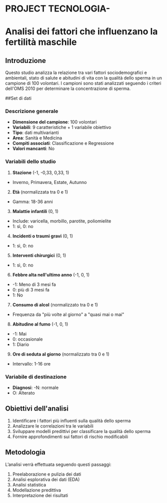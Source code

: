 # PROJECT TECNOLOGIA-
# Analisi dei fattori che influenzano la fertilità maschile

## Introduzione
Questo studio analizza la relazione tra vari fattori sociodemografici e ambientali, stato di salute e abitudini di vita con la qualità dello sperma in un campione di 100 volontari. I campioni sono stati analizzati seguendo i criteri dell'OMS 2010 per determinare la concentrazione di sperma.

##Set di dati
### Descrizione generale
- **Dimensione del campione**: 100 volontari
- **Variabili**: 9 caratteristiche + 1 variabile obiettivo
- **Tipo**: dati multivarianti
- **Area**: Sanità e Medicina
- **Compiti associati**: Classificazione e Regressione
- **Valori mancanti**: No

### Variabili dello studio
1. **Stazione** (-1, -0,33, 0,33, 1)
 - Inverno, Primavera, Estate, Autunno

2. **Età** (normalizzata tra 0 e 1)
 - Gamma: 18-36 anni

3. **Malattie infantili** (0, 1)
 - Include: varicella, morbillo, parotite, poliomielite
 - 1: sì, 0: no

4. **Incidenti o traumi gravi** (0, 1)
 - 1: sì, 0: no

5. **Interventi chirurgici** (0, 1)
 - 1: sì, 0: no

6. **Febbre alta nell'ultimo anno** (-1, 0, 1)
 - -1: Meno di 3 mesi fa
 - 0: più di 3 mesi fa
 - 1: No

7. **Consumo di alcol** (normalizzato tra 0 e 1)
 - Frequenza da "più volte al giorno" a "quasi mai o mai"

8. **Abitudine al fumo** (-1, 0, 1)
 - -1: Mai
 - 0: occasionale
 - 1: Diario

9. **Ore di seduta al giorno** (normalizzato tra 0 e 1)
 - Intervallo: 1-16 ore

### Variabile di destinazione
- **Diagnosi**:
 -N: normale
 - O: Alterato

## Obiettivi dell'analisi
1. Identificare i fattori più influenti sulla qualità dello sperma
2. Analizzare le correlazioni tra le variabili
3. Sviluppare modelli predittivi per classificare la qualità dello sperma
4. Fornire approfondimenti sui fattori di rischio modificabili

## Metodologia
L’analisi verrà effettuata seguendo questi passaggi:
1. Preelaborazione e pulizia dei dati
2. Analisi esplorativa dei dati (EDA)
3. Analisi statistica
4. Modellazione predittiva
5. Interpretazione dei risultati
